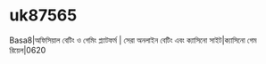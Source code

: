# uk87565
Basa8|অফিসিয়াল বেটিং ও গেমিং প্ল্যাটফর্ম | সেরা অনলাইন বেটিং এবং ক্যাসিনো সাইট|ক্যাসিনো গেম রিয়েল|0620 

